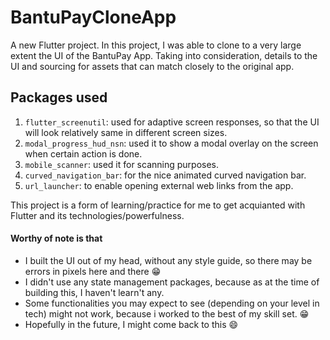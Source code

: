 # BantuPayCloneApp

A new Flutter project.
In this project, I was able to clone to a very large extent the UI of
the BantuPay App. Taking into consideration, details to the UI and sourcing
for assets that can match closely to the original app.

## Packages used
1. `flutter_screenutil`: used for adaptive screen responses, so that the UI will look relatively same in different screen sizes.
2. `modal_progress_hud_nsn`: used it to show a modal overlay on the screen when certain 
action is done.
3. `mobile_scanner`: used it for scanning purposes.
4. `curved_navigation_bar`: for the nice animated curved navigation bar.
5. `url_launcher`: to enable opening external web links from the app.

This project is a form of learning/practice for me to get acquianted with Flutter and
its technologies/powerfulness.

#### Worthy of note is that
- I built the UI out of my head, without any style guide, so there may be errors in pixels here and there :grin:
- I didn't use any state management packages, because as at the time of building this, I haven't learn't any.
- Some functionalities you may expect to see (depending on your level in tech) might not work, because i worked to the best of my skill set. :grin:
- Hopefully in the future, I might come back to this :smile:

